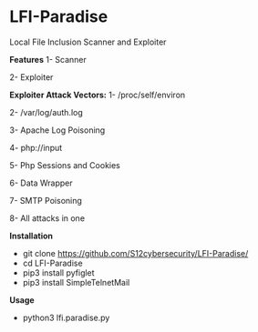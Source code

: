 # LFI-Paradise
Local File Inclusion Scanner and Exploiter

**Features**
1- Scanner

2- Exploiter

**Exploiter Attack Vectors:**
1- /proc/self/environ

2- /var/log/auth.log

3- Apache Log Poisoning

4- php://input

5- Php Sessions and Cookies

6- Data Wrapper

7- SMTP Poisoning

8- All attacks in one


**Installation**
- git clone https://github.com/S12cybersecurity/LFI-Paradise/
- cd LFI-Paradise
- pip3 install pyfiglet
- pip3 install SimpleTelnetMail

**Usage**
- python3 lfi.paradise.py
